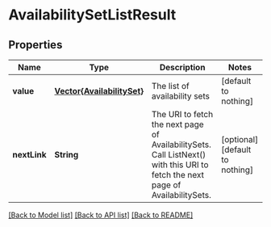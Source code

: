 # AvailabilitySetListResult


## Properties
Name | Type | Description | Notes
------------ | ------------- | ------------- | -------------
**value** | [**Vector{AvailabilitySet}**](AvailabilitySet.md) | The list of availability sets | [default to nothing]
**nextLink** | **String** | The URI to fetch the next page of AvailabilitySets. Call ListNext() with this URI to fetch the next page of AvailabilitySets. | [optional] [default to nothing]


[[Back to Model list]](../README.md#models) [[Back to API list]](../README.md#api-endpoints) [[Back to README]](../README.md)


